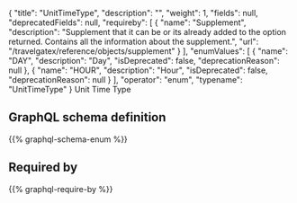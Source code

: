 {
  "title": "UnitTimeType",
  "description": "",
  "weight": 1,
  "fields": null,
  "deprecatedFields": null,
  "requireby": [
    {
      "name": "Supplement",
      "description": "Supplement that it can be or its already added to the option returned. Contains all the information about the supplement.",
      "url": "/travelgatex/reference/objects/supplement"
    }
  ],
  "enumValues": [
    {
      "name": "DAY",
      "description": "Day",
      "isDeprecated": false,
      "deprecationReason": null
    },
    {
      "name": "HOUR",
      "description": "Hour",
      "isDeprecated": false,
      "deprecationReason": null
    }
  ],
  "operator": "enum",
  "typename": "UnitTimeType"
}
Unit Time Type
## GraphQL schema definition

{{% graphql-schema-enum %}}

## Required by

{{% graphql-require-by %}}
